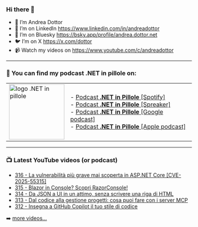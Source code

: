 ### Hi there 👋

- 🖖 I’m Andrea Dottor
- 🔗 I’m on LinkedIn https://www.linkedin.com/in/andreadottor
- 🦋 I’m on Bluesky https://bsky.app/profile/andrea.dottor.net
- 🐦 I’m on X https://x.com/dottor
- 📹 Watch my videos on https://www.youtube.com/c/andreadottor

---

### 📢 You can find my podcast **.NET in pillole** on:
  
<table>
  <tr>
    <td>
      <img src="https://www.dottor.net/images/podcast_logo.png" alt="logo .NET in pillole" width="150" height="150" />
    </td>
    <td>  
- <a href="https://open.spotify.com/show/7jyoG6BBmzvScNOqSpVvQQ?si=XI5bWP2WSNeyuvZjDIVKjw">Podcast <strong>.NET in Pillole</strong> [Spotify]</a><br />
- <a href="https://www.spreaker.com/show/net-in-pillole">Podcast <strong>.NET in Pillole</strong> [Spreaker]</a><br />
- <a href="https://www.google.com/podcasts?feed=aHR0cHM6Ly93d3cuc3ByZWFrZXIuY29tL3Nob3cvMzY4NTM0NC9lcGlzb2Rlcy9mZWVk">Podcast <strong>.NET in Pillole</strong> [Google podcast]</a><br />
- <a href="https://podcasts.apple.com/it/podcast/net-in-pillole/id1478648398">Podcast <strong>.NET in Pillole</strong> [Apple podcast]</a><br />
    </td>
  </tr>
</table>

---

### 📺 Latest YouTube videos (or podcast)

<!-- YOUTUBE:START -->
- [316 - La vulnerabilità più grave mai scoperta in ASP.NET Core [CVE-2025-55315]](https://www.youtube.com/watch?v=1ANE-PxZnMw)
- [315 - Blazor in Console? Scopri RazorConsole!](https://www.youtube.com/watch?v=4UcjkErdAB0)
- [314 - Da JSON a UI in un attimo, senza scrivere una riga di HTML](https://www.youtube.com/watch?v=xKzOVJJoPtY)
- [313 - Dal codice alla gestione progetti: cosa puoi fare con i server MCP](https://www.youtube.com/watch?v=6ZUYafVn_w8)
- [312 - Insegna a GitHub Copilot il tuo stile di codice](https://www.youtube.com/watch?v=WeRRucydKbI)
<!-- YOUTUBE:END -->

➡️ [more videos...](https://www.youtube.com/AndreaDottor)


